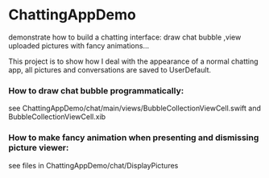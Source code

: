 # ChattingAppDemo
demonstrate how to build a chatting interface: draw chat bubble ,view uploaded pictures with fancy animations...

This project is to show how I deal with the appearance of a normal chatting app, 
all pictures and conversations are saved to UserDefault.

### How to draw chat bubble programmatically:
see ⁨ChattingAppDemo⁩/⁨chat⁩/⁨main⁩/⁨views⁩/BubbleCollectionViewCell.swift and BubbleCollectionViewCell.xib

### How to make fancy animation when presenting and dismissing picture viewer:
see files in ⁨ChattingAppDemo⁩/⁨chat⁩/DisplayPictures


